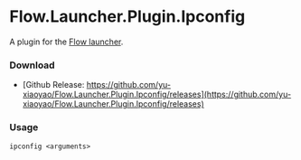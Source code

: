 Flow.Launcher.Plugin.Ipconfig
==================

A plugin for the [Flow launcher](https://github.com/Flow-Launcher/Flow.Launcher).

### Download
- [Github Release: https://github.com/yu-xiaoyao/Flow.Launcher.Plugin.Ipconfig/releases](https://github.com/yu-xiaoyao/Flow.Launcher.Plugin.Ipconfig/releases)

### Usage

    ipconfig <arguments>